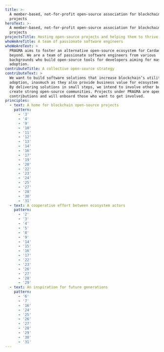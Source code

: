 ```yaml
---
title: >-
  A member-based, not-for-profit open-source association for blockchain software
  projects
heroText: >-
  A member-based, not-for-profit open-source association for blockchain software
  projects
projectsTitle: Hosting open-source projects and helping them to thrive
whoWeAreTitle: A team of passionate software engineers
whoWeAreText: >
  PRAGMA aims to foster an alternative open-source ecosystem for Cardano and
  beyond. We are a team of passionate software engineers from various
  backgrounds who build open-source tools for developers aiming for mass
  adoption.
contributeTitle: A collective open-source strategy
contributeText: >
  We want to build software solutions that increase blockchain’s utility and
  adoption, inasmuch as they also provide business value for ecosystem actors.
  By delivering solutions in small steps, we intend to involve other builders to
  create strong open-source communities. Projects under PRAGMA are open to
  contributions and will onboard those who want to get involved.
principles:
  - text: A home for blockchain open-source projects
    pattern:
      - '3'
      - '4'
      - '9'
      - '10'
      - '11'
      - '12'
      - '13'
      - '14'
      - '16'
      - '17'
      - '19'
      - '20'
      - '22'
      - '23'
      - '24'
      - '25'
      - '27'
      - '28'
      - '30'
      - '31'
  - text: A cooperative effort between ecosystem actors
    pattern:
      - '2'
      - '3'
      - '4'
      - '5'
      - '8'
      - '9'
      - '14'
      - '15'
      - '16'
      - '17'
      - '22'
      - '23'
      - '26'
      - '27'
      - '28'
      - '29'
  - text: An inspiration for future generations
    pattern:
      - '6'
      - '7'
      - '16'
      - '24'
      - '25'
      - '26'
      - '27'
      - '28'
      - '29'
      - '30'
      - '31'
---
```

